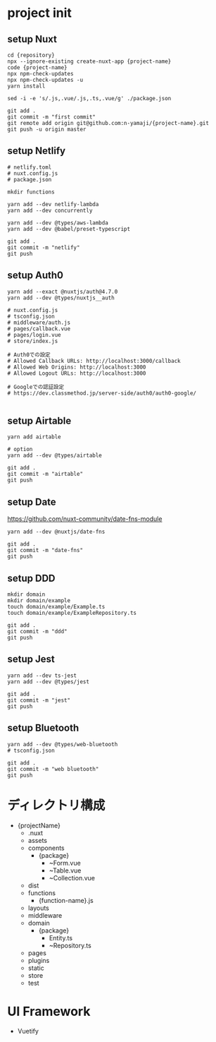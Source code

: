 # project init
## setup Nuxt
```
cd {repository}
npx --ignore-existing create-nuxt-app {project-name}
code {project-name}
npx npm-check-updates
npx npm-check-updates -u
yarn install

sed -i -e 's/.js,.vue/.js,.ts,.vue/g' ./package.json

git add .
git commit -m "first commit"
git remote add origin git@github.com:n-yamaji/{project-name}.git
git push -u origin master
```

## setup Netlify
```
# netlify.toml
# nuxt.config.js
# package.json

mkdir functions

yarn add --dev netlify-lambda
yarn add --dev concurrently

yarn add --dev @types/aws-lambda
yarn add --dev @babel/preset-typescript

git add .
git commit -m "netlify"
git push
```

## setup Auth0
```
yarn add --exact @nuxtjs/auth@4.7.0
yarn add --dev @types/nuxtjs__auth

# nuxt.config.js
# tsconfig.json
# middleware/auth.js
# pages/callback.vue
# pages/login.vue
# store/index.js

# Auth0での設定
# Allowed Callback URLs: http://localhost:3000/callback
# Allowed Web Origins: http://localhost:3000
# Allowed Logout URLs: http://localhost:3000

# Googleでの認証設定
# https://dev.classmethod.jp/server-side/auth0/auth0-google/


```

## setup Airtable
```
yarn add airtable

# option
yarn add --dev @types/airtable

git add .
git commit -m "airtable"
git push
```

## setup Date
https://github.com/nuxt-community/date-fns-module

```
yarn add --dev @nuxtjs/date-fns

git add .
git commit -m "date-fns"
git push
```

## setup DDD
```
mkdir domain
mkdir domain/example
touch domain/example/Example.ts
touch domain/example/ExampleRepository.ts

git add .
git commit -m "ddd"
git push
```

## setup Jest
```
yarn add --dev ts-jest
yarn add --dev @types/jest

git add .
git commit -m "jest"
git push
```

## setup Bluetooth
```
yarn add --dev @types/web-bluetooth
# tsconfig.json

git add .
git commit -m "web bluetooth"
git push
```

# ディレクトリ構成
- {projectName}
  - .nuxt
  - assets
  - components
    - {package}
      - ~Form.vue
      - ~Table.vue
      - ~Collection.vue
  - dist
  - functions
    - {function-name}.js
  - layouts
  - middleware
  - domain
    - {package}
      - Entity.ts
      - ~Repository.ts
  - pages
  - plugins
  - static
  - store
  - test

# UI Framework
- Vuetify